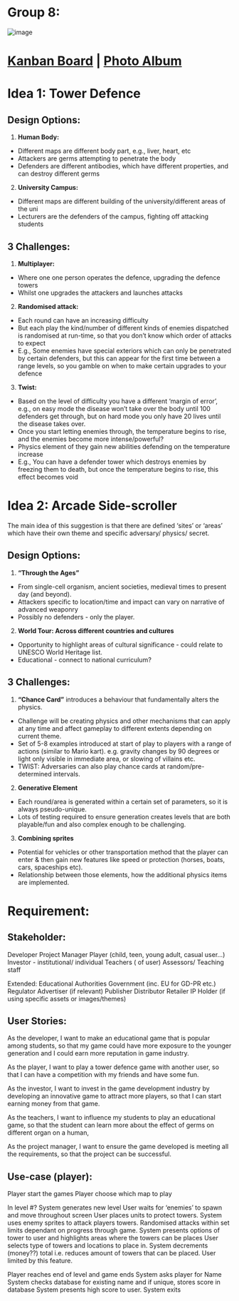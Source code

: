 # Group 8:
![image](https://github.com/UoB-COMSM0110/2024-group-8/assets/117166891/c84a4952-3bef-4fa6-9d88-e8a353425535)

# [Kanban Board](https://dramatic-clutch-d0e.notion.site/Group-8-Agile-Project-Management-bb06c2d090f543f9b2f2d0bc953f3d08) | [Photo Album](https://photos.app.goo.gl/bzxtsnzj8zHpwrJ6A)

# Idea 1: Tower Defence

## Design Options:

1. **Human Body:** 
- Different maps are different body part, e.g., liver, heart, etc
- Attackers are germs attempting to penetrate the body
- Defenders are different antibodies, which have different properties, and can destroy different germs
2. **University Campus:**
- Different maps are different building of the university/different areas of the uni
- Lecturers are the defenders of the campus, fighting off attacking students

## **3 Challenges:**

1. **Multiplayer:** 
- Where one one person operates the defence, upgrading the defence towers
- Whilst one upgrades the attackers and launches attacks

2. **Randomised attack:** 
- Each round can have an increasing difficulty
- But each play the kind/number of different kinds of enemies dispatched is randomised at run-time, so that you don’t know which order of attacks to expect
- E.g., Some enemies have special exteriors which can only be penetrated by certain defenders, but this can appear for the first time between a range levels, so you gamble on when to make certain upgrades to your defence

3. **Twist:** 
- Based on the level of difficulty you have a different ‘margin of error’, e.g., on easy mode the disease won’t take over the body until 100 defenders get through, but on hard mode you only have 20 lives until the disease takes over.
- Once you start letting enemies through, the temperature begins to rise, and the enemies become more intense/powerful?
- Physics element of they gain new abilities defending on the temperature increase
- E.g., You can have a defender tower which destroys enemies by freezing them to death, but once the temperature begins to rise, this effect becomes void

# Idea 2: Arcade Side-scroller

The main idea of this suggestion is that there are defined ‘sites’ or ‘areas’ which have their own theme and specific adversary/ physics/ secret.

## Design Options:

1. **“Through the Ages”** 
- From single-cell organism, ancient societies, medieval times to present day (and beyond).
- Attackers specific to location/time and impact can vary on narrative of advanced weaponry
- Possibly no defenders - only the player.

2. **World Tour: Across different countries and cultures**
- Opportunity to highlight areas of cultural significance - could relate to UNESCO World Heritage list.
- Educational - connect to national curriculum?

## 3 Challenges:

1. **“Chance Card”**
introduces a behaviour that fundamentally alters the physics. 
- Challenge will be creating physics and other mechanisms that can apply at any time and affect gameplay to different extents depending on current theme.
- Set of 5-8 examples introduced at start of play to players with a range of actions (similar to Mario kart). e.g. gravity changes by 90 degrees or light only visible in immediate area, or slowing of villains etc.
- TWIST: Adversaries can also play chance cards at random/pre-determined intervals.

2. **Generative Element**
- Each round/area is generated within a certain set of parameters, so it is always pseudo-unique.
- Lots of testing required to ensure generation creates levels that are both playable/fun and also complex enough to be challenging.

3. **Combining sprites**
- Potential for vehicles or other transportation method that the player can enter & then gain new features like speed or protection (horses, boats, cars, spaceships etc).
- Relationship between those elements, how the additional physics items are implemented.


# Requirement:
## Stakeholder:
Developer
Project Manager
Player (child, teen, young adult, casual user…)
Investor - institutional/ individual
Teachers ( of user)
Assessors/ Teaching staff

Extended:
Educational Authorities 
Government (inc. EU for GD-PR etc.)
Regulator
Advertiser (if relevant)
Publisher
Distributor
Retailer
IP Holder (if using specific assets or images/themes)

## User Stories:
As the developer, I want to make an educational game that is popular among students, so that my game could have more exposure to the younger generation and I could earn more reputation in game industry.

As the player, I want to play a tower defence game with another user, so that I can have a competition with my friends and have some fun.

As the investor, I want to invest in the game development industry by developing an innovative game to attract more players, so that I can start earning money from that game.

As the teachers, I want to influence my students to play an educational game, so that the student can learn more about the effect of germs on different organ on a human, 

As the project manager, I want to ensure the game developed is meeting all the requirements, so that the project can be successful.

## Use-case (player):
Player start the games
Player choose which map to play

In level #?
System generates new level
User waits for ‘enemies’ to spawn and move throughout screen
User places units to protect towers. 
System uses enemy sprites to attack players towers. Randomised attacks within set limits dependant on progress through game. 
System presents options of tower to user and highlights areas where the towers can be places
User selects type of towers and locations to place in.
System decrements (money??) total i.e. reduces amount of towers that can be placed.
User limited by this feature.
<Repeats until user lives are expended or no enemies left>

Player reaches end of level and game ends
System asks player for Name
System checks database for existing name and if unique, stores score in database
System presents high score to user.
System exits


